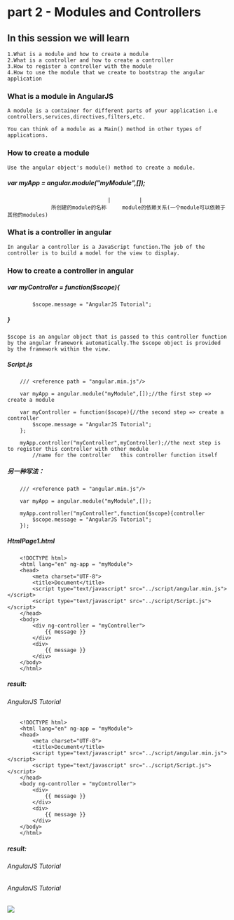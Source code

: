 # part 2 - Modules and Controllers

## In this session we will learn

    1.What is a module and how to create a module
    2.What is a controller and how to create a controller
    3.How to register a controller with the module
    4.How to use the module that we create to bootstrap the angular application

### What is a module in AngularJS

    A module is a container for different parts of your application i.e controllers,services,directives,filters,etc.

    You can think of a module as a Main() method in other types of applications.

### How to create a module
    
    Use the angular object's module() method to create a module.
#####   var myApp = angular.module("myModule",[]);
                                    |         |
                  所创建的module的名称     module的依赖关系(一个module可以依赖于其他的modules)

### What is a controller in angular

    In angular a controller is a JavaScript function.The job of the controller is to build a model for the view to display.

### How to create a controller in angular

#####     var myController = function($scope){
            $scope.message = "AngularJS Tutorial";
#####    }

    $scope is an angular object that is passed to this controller function by the angular framework automatically.The $scope object is provided by the framework within the view.

#####    Script.js
        /// <reference path = "angular.min.js"/>

        var myApp = angular.module("myModule",[]);//the first step => create a module

        var myController = function($scope){//the second step => create a controller
            $scope.message = "AngularJS Tutorial";
        };

        myApp.controller("myController",myController);//the next step is to register this controller with other module
            //name for the controller   this controller function itself

#####    另一种写法：

        /// <reference path = "angular.min.js"/>

        var myApp = angular.module("myModule",[]);

        myApp.controller("myController",function($scope){controller
            $scope.message = "AngularJS Tutorial";
        });

#####   HtmlPage1.html
        <!DOCTYPE html>
        <html lang="en" ng-app = "myModule">
        <head>
            <meta charset="UTF-8">
            <title>Document</title>
            <script type="text/javascript" src="../script/angular.min.js"></script>
            <script type="text/javascript" src="../script/Script.js"></script>
        </head>
        <body>
            <div ng-controller = "myController">
                {{ message }}
            </div>
            <div>
                {{ message }}
            </div>
        </body>
        </html>

#####   result: 
######        AngularJS Tutorial

        <!DOCTYPE html>
        <html lang="en" ng-app = "myModule">
        <head>
            <meta charset="UTF-8">
            <title>Document</title>
            <script type="text/javascript" src="../script/angular.min.js"></script>
            <script type="text/javascript" src="../script/Script.js"></script>
        </head>
        <body ng-controller = "myController">
            <div>
                {{ message }}
            </div>
            <div>
                {{ message }}
            </div>
        </body>
        </html>

#####   result: 
######        AngularJS Tutorial
######        AngularJS Tutorial

![](../img/Module_Controller.png)